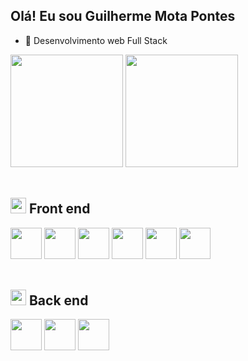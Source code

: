 ## Olá! Eu sou Guilherme Mota Pontes

- 🌱 Desenvolvimento web Full Stack

<div>
  <img height="180em" src="https://github-readme-stats-git-masterrstaa-rickstaa.vercel.app/api?username=guimpontes&theme=tokyonight&show_icons=true">
  <img height="180em" src="https://github-readme-stats.vercel.app/api/top-langs/?username=guimpontes&theme=tokyonight&show_icons=true&card_width=180em&layout=compact">
</div>


<br>

## <img height="25em" src="https://user-images.githubusercontent.com/109645927/208612518-ed8b3ef6-e9fe-4f80-938c-b57efe26ab49.png"> Front end
<div>
    <img height="50em" src="https://cdn.jsdelivr.net/gh/devicons/devicon/icons/html5/html5-original.svg" />
    <img height="50em" src="https://cdn.jsdelivr.net/gh/devicons/devicon/icons/css3/css3-original.svg" />   
    <img height="50em" src="https://cdn.jsdelivr.net/gh/devicons/devicon/icons/javascript/javascript-original.svg" />   
    <img height="50em" src="https://cdn.jsdelivr.net/gh/devicons/devicon/icons/jquery/jquery-original.svg" />  
    <img height="50em" src="https://cdn.jsdelivr.net/gh/devicons/devicon/icons/bootstrap/bootstrap-original.svg" />
    <img height="50em" src="https://cdn.jsdelivr.net/gh/devicons/devicon/icons/react/react-original.svg" />      
<div>
  
<br>
  
## <img height="25em" src="https://user-images.githubusercontent.com/109645927/208614242-20315710-c2cf-4dc6-93df-b6b65cfc2ccf.png"> Back end
<div>
    <img height="50em" src="https://cdn.jsdelivr.net/gh/devicons/devicon/icons/nodejs/nodejs-original.svg" />       
    <img height="50em" src="https://cdn.jsdelivr.net/gh/devicons/devicon/icons/firebase/firebase-plain.svg" />
    <img height="50em" src="https://cdn.jsdelivr.net/gh/devicons/devicon/icons/mongodb/mongodb-original.svg" />
</div>


